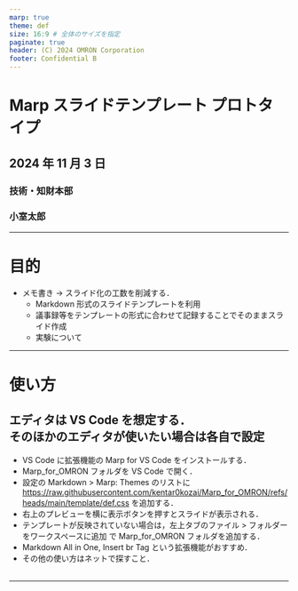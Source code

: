 ```yaml
---
marp: true
theme: def
size: 16:9 # 全体のサイズを指定
paginate: true
header: (C) 2024 OMRON Corporation
footer: Confidential B
---
```


<!-- 1枚目 -->
<!-- class: top-page -->

# Marp スライドテンプレート プロトタイプ

## 2024 年 11 月 3 日

### 技術・知財本部

### 小室太郎

---

<!-- class: second-page -->

# 目的

- メモ書き → スライド化の工数を削減する．
  - Markdown 形式のスライドテンプレートを利用
  - 議事録等をテンプレートの形式に合わせて記録することでそのままスライド作成
  - 実験について

---

<!-- class: slide -->

# 使い方

## エディタは VS Code を想定する．<br>そのほかのエディタが使いたい場合は各自で設定

- VS Code に拡張機能の Marp for VS Code をインストールする．
- Marp_for_OMRON フォルダを VS Code で開く．
- 設定の Markdown > Marp: Themes のリストに https://raw.githubusercontent.com/kentar0kozai/Marp_for_OMRON/refs/heads/main/template/def.css を追加する．
- 右上のプレビューを横に表示ボタンを押すとスライドが表示される．
- テンプレートが反映されていない場合は，左上タブのファイル > フォルダーをワークスペースに追加 で Marp_for_OMRON フォルダを追加する．
- Markdown All in One, Insert br Tag という拡張機能がおすすめ．
- その他の使い方はネットで探すこと．
  <br><br>

---

<!-- class: end -->

